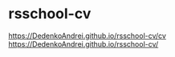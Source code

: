 # rsschool-cv
https://DedenkoAndrei.github.io/rsschool-cv/cv 
https://DedenkoAndrei.github.io/rsschool-cv/
